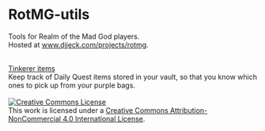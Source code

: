 # RotMG-utils
Tools for Realm of the Mad God players.
<br>
Hosted at <a href="http://www.djjeck.com/projects/rotmg/">www.djjeck.com/projects/rotmg</a>.

<br>
<a href="http://www.djjeck.com/projects/rotmg/tinkerer-items.html">Tinkerer items</a>
<br>
Keep track of Daily Quest items stored in your vault, so that you know which ones to pick up from your purple bags.

<br>
<br>
<a rel="license" href="http://creativecommons.org/licenses/by-nc/4.0/"><img alt="Creative Commons License" style="border-width:0" src="https://i.creativecommons.org/l/by-nc/4.0/88x31.png" /></a><br />This work is licensed under a <a rel="license" href="http://creativecommons.org/licenses/by-nc/4.0/">Creative Commons Attribution-NonCommercial 4.0 International License</a>.
